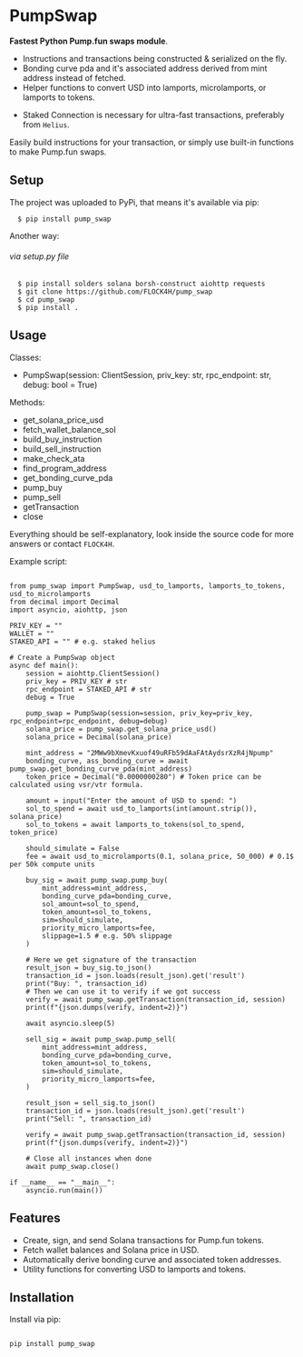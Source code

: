 # PumpSwap

**Fastest Python Pump.fun swaps module**.
- Instructions and transactions being constructed & serialized on the fly.
- Bonding curve pda and it's associated address derived from mint address instead of fetched.
- Helper functions to convert USD into lamports, microlamports, or lamports to tokens.
+ Staked Connection is necessary for ultra-fast transactions, preferably from `Helius`.

Easily build instructions for your transaction, or simply use built-in functions to make Pump.fun swaps.

## Setup

The project was uploaded to PyPi, that means it's available via pip:

```
  $ pip install pump_swap
```

Another way:

<h6>via setup.py file</h6>

```
  $ pip install solders solana borsh-construct aiohttp requests
  $ git clone https://github.com/FLOCK4H/pump_swap
  $ cd pump_swap
  $ pip install .
```

## Usage

Classes:

- PumpSwap(session: ClientSession, priv_key: str, rpc_endpoint: str, debug: bool = True)

Methods:

- get_solana_price_usd
- fetch_wallet_balance_sol
- build_buy_instruction
- build_sell_instruction
- make_check_ata
- find_program_address
- get_bonding_curve_pda
- pump_buy
- pump_sell
- getTransaction
- close

Everything should be self-explanatory, look inside the source code for more answers or contact `FLOCK4H`.

Example script:

```

from pump_swap import PumpSwap, usd_to_lamports, lamports_to_tokens, usd_to_microlamports
from decimal import Decimal
import asyncio, aiohttp, json

PRIV_KEY = ""
WALLET = ""
STAKED_API = "" # e.g. staked helius

# Create a PumpSwap object
async def main():
    session = aiohttp.ClientSession()
    priv_key = PRIV_KEY # str
    rpc_endpoint = STAKED_API # str
    debug = True

    pump_swap = PumpSwap(session=session, priv_key=priv_key, rpc_endpoint=rpc_endpoint, debug=debug)
    solana_price = pump_swap.get_solana_price_usd()
    solana_price = Decimal(solana_price)

    mint_address = "2MWw9bXmevKxuof49uRFb59dAaFAtAydsrXzR4jNpump"
    bonding_curve, ass_bonding_curve = await pump_swap.get_bonding_curve_pda(mint_address)
    token_price = Decimal("0.0000000280") # Token price can be calculated using vsr/vtr formula.

    amount = input("Enter the amount of USD to spend: ")
    sol_to_spend = await usd_to_lamports(int(amount.strip()), solana_price)
    sol_to_tokens = await lamports_to_tokens(sol_to_spend, token_price)

    should_simulate = False
    fee = await usd_to_microlamports(0.1, solana_price, 50_000) # 0.1$ per 50k compute units

    buy_sig = await pump_swap.pump_buy(
        mint_address=mint_address,
        bonding_curve_pda=bonding_curve,
        sol_amount=sol_to_spend,
        token_amount=sol_to_tokens,
        sim=should_simulate,
        priority_micro_lamports=fee,
        slippage=1.5 # e.g. 50% slippage
    )

    # Here we get signature of the transaction
    result_json = buy_sig.to_json()
    transaction_id = json.loads(result_json).get('result')
    print("Buy: ", transaction_id)
    # Then we can use it to verify if we got success
    verify = await pump_swap.getTransaction(transaction_id, session)
    print(f"{json.dumps(verify, indent=2)}")

    await asyncio.sleep(5)

    sell_sig = await pump_swap.pump_sell(
        mint_address=mint_address,
        bonding_curve_pda=bonding_curve,
        token_amount=sol_to_tokens,
        sim=should_simulate,
        priority_micro_lamports=fee,
    )

    result_json = sell_sig.to_json()
    transaction_id = json.loads(result_json).get('result')
    print("Sell: ", transaction_id)

    verify = await pump_swap.getTransaction(transaction_id, session)
    print(f"{json.dumps(verify, indent=2)}")

    # Close all instances when done
    await pump_swap.close()

if __name__ == "__main__":
    asyncio.run(main())

```

## Features
- Create, sign, and send Solana transactions for Pump.fun tokens.
- Fetch wallet balances and Solana price in USD.
- Automatically derive bonding curve and associated token addresses.
- Utility functions for converting USD to lamports and tokens.

## Installation
Install via pip:

```bash

pip install pump_swap

```

